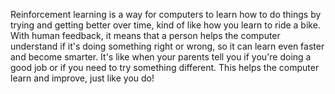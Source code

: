 Reinforcement learning is a way for computers to learn how to do things by trying and getting better over time, kind of like how you learn to ride a bike. With human feedback, it means that a person helps the computer understand if it's doing something right or wrong, so it can learn even faster and become smarter. It's like when your parents tell you if you're doing a good job or if you need to try something different. This helps the computer learn and improve, just like you do!
